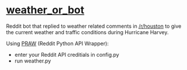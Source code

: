 # [weather_or_bot](https://www.reddit.com/user/weather_or_bot "weather_or_bot")

Reddit bot that replied to weather related comments in [/r/houston](https://www.reddit.com/r/houston/ "/r/houston") to give the current weather and traffic conditions during Hurricane Harvey.

Using [PRAW](https://praw.readthedocs.org/ "PRAW") (Reddit Python API Wrapper): 
- enter your Reddit API creditials in config.py 
- run weather.py
